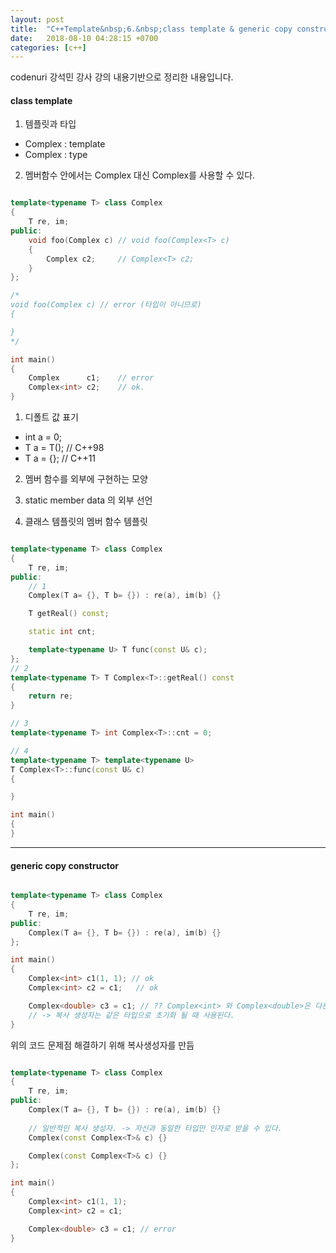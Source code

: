 ```yaml
---
layout: post
title:  "C++Template&nbsp;6.&nbsp;class template & generic copy constructor"
date:   2018-08-10 04:28:15 +0700
categories: [c++]
---
```


codenuri 강석민 강사 강의 내용기반으로 정리한 내용입니다.

#### class template

1. 템플릿과 타입
 - Complex : template
 - Complex<T> : type

2. 멤버함수 안에서는 Complex<T> 대신 Complex를 사용할 수 있다.

```cpp

template<typename T> class Complex
{
    T re, im;
public:
    void foo(Complex c) // void foo(Complex<T> c)
    {
        Complex c2;     // Complex<T> c2;
    }
};

/*
void foo(Complex c) // error (타입이 아니므로)
{

}
*/

int main()
{
    Complex      c1;    // error
    Complex<int> c2;    // ok.
}

```

1. 디폴트 값 표기
 - int a = 0;
 - T a = T(); // C++98
 - T a = {};  // C++11

2. 멤버 함수를 외부에 구현하는 모양

3. static member data 의 외부 선언

4. 클래스 템플릿의 멤버 함수 템플릿

```cpp

template<typename T> class Complex
{
    T re, im;
public:
    // 1
    Complex(T a= {}, T b= {}) : re(a), im(b) {}

    T getReal() const;

    static int cnt;

    template<typename U> T func(const U& c);
};
// 2
template<typename T> T Complex<T>::getReal() const
{
    return re;
}

// 3
template<typename T> int Complex<T>::cnt = 0;

// 4
template<typename T> template<typename U>
T Complex<T>::func(const U& c)
{

}

int main()
{
}

```

---

#### generic copy constructor

```cpp

template<typename T> class Complex
{
    T re, im;
public:
    Complex(T a= {}, T b= {}) : re(a), im(b) {}
};

int main()
{
    Complex<int> c1(1, 1); // ok
    Complex<int> c2 = c1;   // ok

    Complex<double> c3 = c1; // ?? Complex<int> 와 Complex<double>은 다른 타입
    // -> 복사 생성자는 같은 타입으로 초기화 될 때 사용된다.
}

```

위의 코드 문제점 해결하기 위해 복사생성자를 만듬

```cpp

template<typename T> class Complex
{
    T re, im;
public:
    Complex(T a= {}, T b= {}) : re(a), im(b) {}
    
    // 일반적인 복사 생성자. -> 자신과 동일한 타입만 인자로 받을 수 있다.
    Complex(const Complex<T>& c) {}

    Complex(const Complex<T>& c) {}
};

int main()
{
    Complex<int> c1(1, 1);
    Complex<int> c2 = c1;

    Complex<double> c3 = c1; // error
}

```